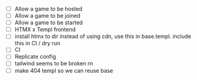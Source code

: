 - [ ] Allow a game to be hosted
- [ ] Allow a game to be joined
- [ ] Allow a game to be started
- [ ] HTMX x Templ frontend
- [ ] install htmx to dir instead of using cdn, use this in base.templ. include this in CI / dry run
- [ ] CI
- [ ] Replicate config
- [ ] tailwind seems to be broken rn
- [ ] make 404 templ so we can reuse base